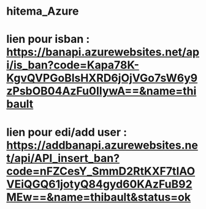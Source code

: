# hitema_Azure

# lien pour isban : https://banapi.azurewebsites.net/api/is_ban?code=Kapa78K-KgvQVPGoBlsHXRD6jOjVGo7sW6y9zPsbOB04AzFu0IIywA==&name=thibault

# lien pour edi/add user : https://addbanapi.azurewebsites.net/api/API_insert_ban?code=nFZCesY_SmmD2RtKXF7tlAOVEiQGQ61jotyQ84gyd60KAzFuB92MEw==&name=thibault&status=ok